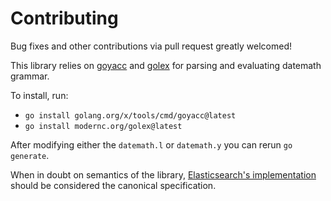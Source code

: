 # Contributing

Bug fixes and other contributions via pull request greatly welcomed!

This library relies on [goyacc](https://godoc.org/golang.org/x/tools/cmd/goyacc) and
[golex](https://godoc.org/modernc.org/golex) for parsing and evaluating datemath grammar.

To install, run:

* `go install golang.org/x/tools/cmd/goyacc@latest`
* `go install modernc.org/golex@latest`

After modifying either the `datemath.l` or `datemath.y` you can rerun `go generate`.

When in doubt on semantics of the library, [Elasticsearch's
implementation](https://www.elastic.co/guide/en/elasticsearch/reference/7.3/common-options.html#date-math) should be
considered the canonical specification.
